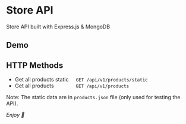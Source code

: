 # Store API

Store API built with Express.js & MongoDB

## Demo

## HTTP Methods

- Get all products static &nbsp; &nbsp; `GET /api/v1/products/static`
- Get all products &nbsp; &nbsp; &nbsp; &nbsp; &nbsp; &nbsp; &nbsp; `GET /api/v1/products`

Note: The static data are in `products.json` file (only used for testing the API).

_Enjoy 🤍_
